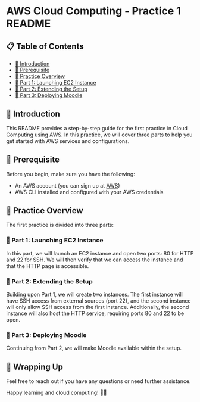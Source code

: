 # AWS Cloud Computing - Practice 1 README

## 📋 Table of Contents
- [📖 Introduction](#introduction)
- [🚀 Prerequisite](#prerequisite)
- [🌟 Practice Overview](#practice-overview)
- [🚀 Part 1: Launching EC2 Instance](#part-1-launching-ec2-instance)
- [🚧 Part 2: Extending the Setup](#part-2-extending-the-setup)
- [🚢 Part 3: Deploying Moodle](#part-3-deploying-moodle)

## 📖 Introduction
This README provides a step-by-step guide for the first practice in Cloud Computing using AWS. In this practice, we will cover three parts to help you get started with AWS services and configurations.

## 🚀 Prerequisite
Before you begin, make sure you have the following:
- An AWS account (you can sign up at [AWS](https://aws.amazon.com/))
- AWS CLI installed and configured with your AWS credentials

## 🌟 Practice Overview
The first practice is divided into three parts:

### 🚀 Part 1: Launching EC2 Instance
In this part, we will launch an EC2 instance and open two ports: 80 for HTTP and 22 for SSH. We will then verify that we can access the instance and that the HTTP page is accessible.

### 🚧 Part 2: Extending the Setup
Building upon Part 1, we will create two instances. The first instance will have SSH access from external sources (port 22), and the second instance will only allow SSH access from the first instance. Additionally, the second instance will also host the HTTP service, requiring ports 80 and 22 to be open.

### 🚢 Part 3: Deploying Moodle
Continuing from Part 2, we will make Moodle available within the setup. 

## 🌝 Wrapping Up

Feel free to reach out if you have any questions or need further assistance.

Happy learning and cloud computing! 🌟🚀
